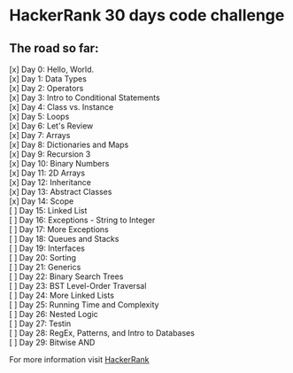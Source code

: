 # HackerRank 30 days code challenge


## The road so far:

[x] Day 0: Hello, World.   
[x] Day 1: Data Types   
[x] Day 2: Operators  
[x] Day 3: Intro to Conditional Statements  
[x] Day 4: Class vs. Instance  
[x] Day 5: Loops  
[x] Day 6: Let's Review  
[x] Day 7: Arrays  
[x] Day 8: Dictionaries and Maps  
[x] Day 9: Recursion 3  
[x] Day 10: Binary Numbers  
[x] Day 11: 2D Arrays  
[x] Day 12: Inheritance  
[x] Day 13: Abstract Classes  
[x] Day 14: Scope  
[ ] Day 15: Linked List  
[ ] Day 16: Exceptions - String to Integer  
[ ] Day 17: More Exceptions  
[ ] Day 18: Queues and Stacks  
[ ] Day 19: Interfaces  
[ ] Day 20: Sorting  
[ ] Day 21: Generics   
[ ] Day 22: Binary Search Trees  
[ ] Day 23: BST Level-Order Traversal  
[ ] Day 24: More Linked Lists  
[ ] Day 25: Running Time and Complexity  
[ ] Day 26: Nested Logic  
[ ] Day 27: Testin  
[ ] Day 28: RegEx, Patterns, and Intro to Databases  
[ ] Day 29: Bitwise AND  

For more information visit [HackerRank](https://www.hackerrank.com/domains/tutorials/30-days-of-code)
